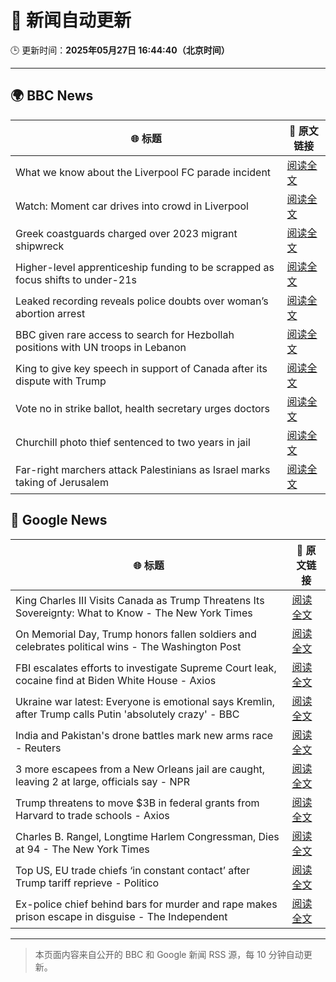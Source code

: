 # 🧠 新闻自动更新

🕒 更新时间：**2025年05月27日 16:44:40（北京时间）**

---

## 🌍 BBC News

| 🌐 标题 | 🔗 原文链接 |
|--------|-------------|
| What we know about the Liverpool FC parade incident | [阅读全文](https://www.bbc.com/news/articles/ce8209lzzp4o) |
| Watch: Moment car drives into crowd in Liverpool | [阅读全文](https://www.bbc.com/news/videos/c4grq15y6yeo) |
| Greek coastguards charged over 2023 migrant shipwreck | [阅读全文](https://www.bbc.com/news/articles/cp8yjlzd3pvo) |
| Higher-level apprenticeship funding to be scrapped as focus shifts to under-21s | [阅读全文](https://www.bbc.com/news/articles/c9vgd8zmpe3o) |
| Leaked recording reveals police doubts over woman’s abortion arrest | [阅读全文](https://www.bbc.com/news/articles/cp852g0l6j6o) |
| BBC given rare access to search for Hezbollah positions with UN troops in Lebanon | [阅读全文](https://www.bbc.com/news/videos/cgj8vqng4vvo) |
| King to give key speech in support of Canada after its dispute with Trump | [阅读全文](https://www.bbc.com/news/articles/c9wgd98yr89o) |
| Vote no in strike ballot, health secretary urges doctors | [阅读全文](https://www.bbc.com/news/articles/c771dgm8vrpo) |
| Churchill photo thief sentenced to two years in jail | [阅读全文](https://www.bbc.com/news/articles/cvgdk4j1pg5o) |
| Far-right marchers attack Palestinians as Israel marks taking of Jerusalem | [阅读全文](https://www.bbc.com/news/articles/czelwkwn3y2o) |

## 📰 Google News

| 🌐 标题 | 🔗 原文链接 |
|--------|-------------|
| King Charles III Visits Canada as Trump Threatens Its Sovereignty: What to Know - The New York Times | [阅读全文](https://news.google.com/rss/articles/CBMijAFBVV95cUxOQ2NmX0cweE1fVEpEaXhrUVZnakZPMERuSFZCR1VwcjdUbm9iVzREbVhuTEcyRHc5bFBiOWJHM3RoVU5JWGxLSF9YLW0yYTJQNlVWVXNwdmYySkNzd1RIaFUxb2ZQTFFTaGN5VGRraElHYTVVZ2VXSUM5a0hfTmhwUXo0em5FUFUxT0RGRA?oc=5) |
| On Memorial Day, Trump honors fallen soldiers and celebrates political wins - The Washington Post | [阅读全文](https://news.google.com/rss/articles/CBMiuwFBVV95cUxObnpWM0lfSkJNdG55Qkg2UEt3QzVxZkticDJNZjM1VEdNSjBGaGZHQ2ZZRFdXU1pxRUhEZ3F6cm1oRTZka2N4bWFJZWlqcDl4V1FCX3FlRzZURXVQN3ZLOXI1dmgxb3AyTkpBQlhUR1hUdEpBUE40b3NFbzAtLXVFanMteVFWNnFJNC1BelAxN3lKc1pHeE4zUkgxVjRzZEthdGd4V2VYVUpvN1cyVU5qTFFVSzlCZnpBZGtV?oc=5) |
| FBI escalates efforts to investigate Supreme Court leak, cocaine find at Biden White House - Axios | [阅读全文](https://news.google.com/rss/articles/CBMilAFBVV95cUxOMEhHSUNqV2RHV2pFam81MmFaZ1lkRl9GYXBzSWZkV3hSamVvYmJCaUpFNzhKSFItWkJ1NjI3cU1MenRiSXVrTkpVV0pETDg5NW91N3BTVldwZlRFTmZJNHhrSG5kT1JuZXBSREhYN3JKemJ5NEVkN004SDZ3TENQMkhuYUJYU0YzRGZ0a0ZWRkdDcW5F?oc=5) |
| Ukraine war latest: Everyone is emotional says Kremlin, after Trump calls Putin 'absolutely crazy' - BBC | [阅读全文](https://news.google.com/rss/articles/CBMiVEFVX3lxTE5xdnFzdERDd2JxTWExcVRhcjBfZjI2YkViUmxmLXkxN1dJeUoxcURFNjJZNkRjNFFfMUlpSHVFeF9MVzViMlFEZWd0bnoxQlotcEVuNA?oc=5) |
| India and Pakistan's drone battles mark new arms race - Reuters | [阅读全文](https://news.google.com/rss/articles/CBMitwFBVV95cUxOemdOWlBGVF9SYmJPY1Y5NnBzNlM2cXlQeHlURnV5WTFCTkZha2ZYMkY1ci12T3I2RTFRQkRZQ2UwNFdzNlFrTHNuQVRjYnoySEhmQnNBS0ZXSnJMc0VXOWRDRk1EWEpFejgzdnN0MVJ0ejNjWWNoZXRwM292TElYdmNlNTg0ZWdqYVUzR1JYbUxuM0FvRC1RUVJTdTVKVmRuQ201SW45V2poSGt2cS0xNm1CMXl2QlE?oc=5) |
| 3 more escapees from a New Orleans jail are caught, leaving 2 at large, officials say - NPR | [阅读全文](https://news.google.com/rss/articles/CBMiekFVX3lxTE5XcENpMTR0cVBNdi1ZSVBtajB0TGZ6X0lJcXE3bkNfYUs2eUZ2UFRleXJiYk43VmFpdllsLS1sdndHTTZDaERUTVNJMmNnS3JoYjFDZjIxdzdVUHpkMTAyM256MzJ5UUw4SFBYLURlSFlVM0J3b2VsWlB3?oc=5) |
| Trump threatens to move $3B in federal grants from Harvard to trade schools - Axios | [阅读全文](https://news.google.com/rss/articles/CBMibEFVX3lxTFBCaHFJc21YcU5UOXBoQlk5d2ZQcURKNVRQYnpfSGM0c0RIZXFPY0NKYjYzeFZGSGpURHJLVE5NSVVqcm1iUExReWFNWUZCSDl5emxCdGxyMWQ5QzFUX0x5MXpXSXBmV0pRR2VQZQ?oc=5) |
| Charles B. Rangel, Longtime Harlem Congressman, Dies at 94 - The New York Times | [阅读全文](https://news.google.com/rss/articles/CBMid0FVX3lxTE1LVkY5OVRLMERoLUZHTzlXVGVtcElxRW5Ma0k3OHdpOV9Xb2pLdW9PMkdEeVNCemdBc0pGMzVCR00yaWRORDkwcUNMUUtZVnM4UEdibTRNSmVVVlNGdjBNQ3IxSlBwZDZESmJxWnNiQmlMTUxBcFhJ?oc=5) |
| Top US, EU trade chiefs ‘in constant contact’ after Trump tariff reprieve - Politico | [阅读全文](https://news.google.com/rss/articles/CBMijAFBVV95cUxPV192Tm1LLWVsU3YzN1NNemJ4azBneThZcjZCTHdZUlBEV0NPQmtsSmxXN1l1LVQzWnUyeW03SEV6SGR1M2J6d3BmeWlkOXFacURMdTk3dDJwV0ZiLXI5MXFzelZZR1JmTy1ZaDI1dllMRENsRlA4b3Jfa3A3V0Zabk1OcFFBb1k0RFFfOA?oc=5) |
| Ex-police chief behind bars for murder and rape makes prison escape in disguise - The Independent | [阅读全文](https://news.google.com/rss/articles/CBMixAFBVV95cUxOSnZoTHpQTHZDaVBTSm5RbUpCamJQWFJDTVVpWVhmaEo1RkQtN2xMWEtrLWFOc1RtRGZ3LV85TjRTNmZKVE1yZk1aUmNYOWliRW5HWHc4MEpsUmJyR1B0amR3clhablJJOE90TkpJdFRWSXhpQ2RidFQyX2x2T3diSFpCb1Juc2NvdmV4RmFzNmtoMmMtSW5GZFVTLThKN1NJd1dKNVNDMC0zYVdUR3JCWkJ0Rk0zQkY1anlPR0haUEt4SDRG?oc=5) |

---
> 本页面内容来自公开的 BBC 和 Google 新闻 RSS 源，每 10 分钟自动更新。
